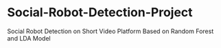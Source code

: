 # Social-Robot-Detection-Project
Social Robot Detection on Short Video Platform Based on Random Forest and LDA Model
